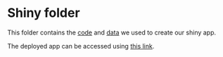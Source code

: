 Shiny folder
================

This folder contains the [code](app.R) and [data](data) we used to
create our shiny app.

The deployed app can be accessed using [this
link](https://hanjimin06.shinyapps.io/furredflies/).
